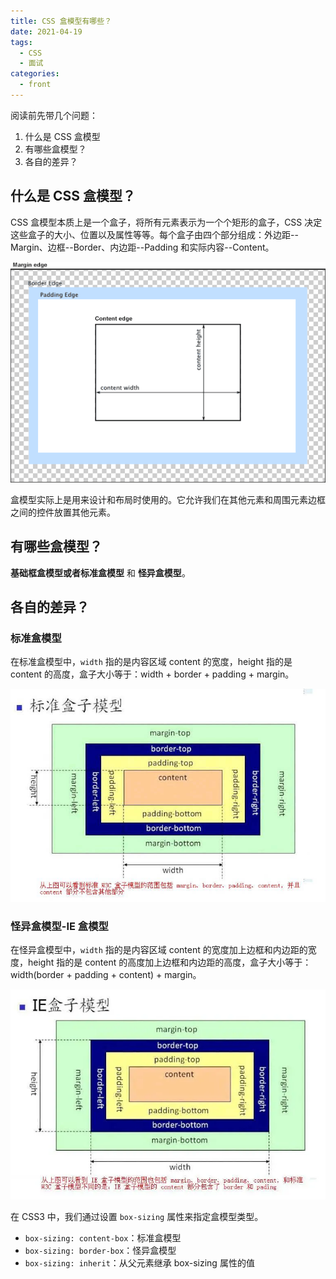 ```yaml
---
title: CSS 盒模型有哪些？
date: 2021-04-19
tags:
  - CSS
  - 面试
categories:
  - front
---
```


阅读前先带几个问题：

1. 什么是 CSS 盒模型
2. 有哪些盒模型？
3. 各自的差异？

## 什么是 CSS 盒模型？

CSS 盒模型本质上是一个盒子，将所有元素表示为一个个矩形的盒子，CSS 决定这些盒子的大小、位置以及属性等等。每个盒子由四个部分组成：外边距--Margin、边框--Border、内边距--Padding 和实际内容--Content。

![](../../imgs/boxmodel.png)

盒模型实际上是用来设计和布局时使用的。它允许我们在其他元素和周围元素边框之间的控件放置其他元素。

## 有哪些盒模型？

**基础框盒模型或者标准盒模型** 和 **怪异盒模型**。

## 各自的差异？

### 标准盒模型

在标准盒模型中，`width` 指的是内容区域 content 的宽度，height 指的是 content 的高度，盒子大小等于：width + border + padding + margin。

![](../../imgs/biaozhunbox_model.jpg)

### 怪异盒模型-IE 盒模型

在怪异盒模型中，`width` 指的是内容区域 content 的宽度加上边框和内边距的宽度，height 指的是 content 的高度加上边框和内边距的高度，盒子大小等于：width(border + padding + content) + margin。

![](../../imgs/IE_boxmodel.webp)

在 CSS3 中，我们通过设置 `box-sizing` 属性来指定盒模型类型。

- `box-sizing: content-box`：标准盒模型
- `box-sizing: border-box`：怪异盒模型
- `box-sizing: inherit`：从父元素继承 box-sizing 属性的值
